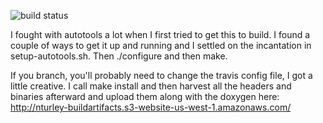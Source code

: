 ![build status](https://travis-ci.org/nturley/clutils.svg?branch=master)

I fought with autotools a lot when I first tried to get this to build. I found a couple of ways to get it up and running and I settled on the incantation in setup-autotools.sh. Then ./configure and then make.

If you branch, you'll probably need to change the travis config file, I got a little creative. I call make install and then harvest all the headers and binaries afterward and upload them along with the doxygen here: http://nturley-buildartifacts.s3-website-us-west-1.amazonaws.com/
